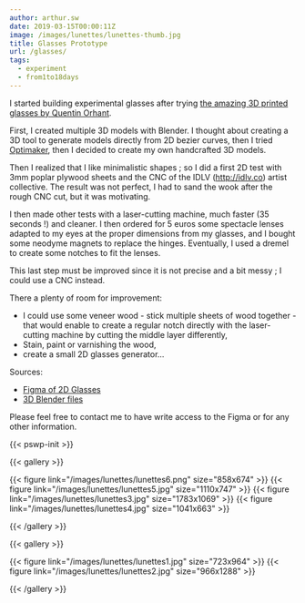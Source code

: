 ```yaml
---
author: arthur.sw
date: 2019-03-15T00:00:11Z
image: /images/lunettes/lunettes-thumb.jpg
title: Glasses Prototype
url: /glasses/
tags:
  - experiment
  - from1to18days
---
```


I started building experimental glasses after trying [the amazing 3D printed glasses by Quentin Orhant](http://cirion.tumblr.com/post/150832053041).

First, I created multiple 3D models with Blender. I thought about creating a 3D tool to generate models directly from 2D bezier curves, then I tried [Optimaker](https://www.optimaker.eu/), then I decided to create my own handcrafted 3D models.

Then I realized that I like minimalistic shapes ; so I did a first 2D test with 3mm poplar plywood sheets and the CNC of the IDLV (http://idlv.co) artist collective. The result was not perfect, I had to sand the wook after the rough CNC cut, but it was motivating.

I then made other tests with a laser-cutting machine, much faster (35 seconds !) and cleaner. I then ordered for 5 euros some spectacle lenses adapted to my eyes at the proper dimensions from my glasses, and I bought some neodyme magnets to replace the hinges. Eventually, I used a dremel to create some notches to fit the lenses.

This last step must be improved since it is not precise and a bit messy ; I could use a CNC instead.

There a plenty of room for improvement:
 
  - I could use some veneer wood - stick multiple sheets of wood together - that would enable to create a regular notch directly with the laser-cutting machine by cutting the middle layer differently,
  - Stain, paint or varnishing the wood,
  - create a small 2D glasses generator...

Sources: 

 - [Figma of 2D Glasses](https://www.figma.com/file/af0zHecWxqKOE4NZKnRSsp0i/Lunettes-simples?node-id=0%3A1)
 - [3D Blender files](/files/lunettes11.blend.zip)

Please feel free to contact me to have write access to the Figma or for any other information.

{{< pswp-init >}}

{{< gallery >}}

{{< figure link="/images/lunettes/lunettes6.png" size="858x674" >}}
{{< figure link="/images/lunettes/lunettes5.jpg" size="1110x747" >}}
{{< figure link="/images/lunettes/lunettes3.jpg" size="1783x1069" >}}
{{< figure link="/images/lunettes/lunettes4.jpg" size="1041x663" >}}

{{< /gallery >}}


{{< gallery >}}

{{< figure link="/images/lunettes/lunettes1.jpg" size="723x964" >}}
{{< figure link="/images/lunettes/lunettes2.jpg" size="966x1288" >}}

{{< /gallery >}}


